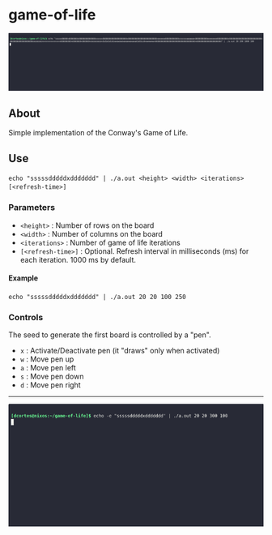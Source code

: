 # game-of-life

![Recording](doc/recording_2.gif)
<!-- ![Recording](doc/recording.gif) -->

## About
Simple implementation of the Conway's Game of Life.

## Use
`echo "sssssdddddxddddddd" | ./a.out <height> <width> <iterations> [<refresh-time>]`

### Parameters
- `<height>` : Number of rows on the board
- `<width>` : Number of columns on the board
- `<iterations>` : Number of game of life iterations
- `[<refresh-time>]` : Optional. Refresh interval in milliseconds (ms) for each iteration. 1000 ms by default.

#### Example
`echo "sssssdddddxddddddd" | ./a.out 20 20 100 250`

### Controls
The seed to generate the first board is controlled by a "pen".

- `x` : Activate/Deactivate pen (it "draws" only when activated)
- `w` : Move pen up
- `a` : Move pen left
- `s` : Move pen down
- `d` : Move pen right
---
<img src="doc/recording.gif" alt="alt text" style="width: 2000px;"/>
